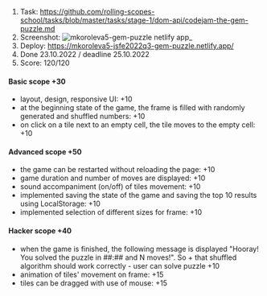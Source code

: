 1. Task: https://github.com/rolling-scopes-school/tasks/blob/master/tasks/stage-1/dom-api/codejam-the-gem-puzzle.md
2. Screenshot:
![mkoroleva5-gem-puzzle netlify app_](https://user-images.githubusercontent.com/105849327/201539415-13c99a57-7401-46a4-9b3b-6540557ecec2.png)
3. Deploy: https://mkoroleva5-jsfe2022q3-gem-puzzle.netlify.app/
4. Done 23.10.2022 / deadline 25.10.2022
5. Score: 120/120  

#### Basic scope +30  

+ layout, design, responsive UI: +10
+ at the beginning state of the game, the frame is filled with randomly generated and shuffled numbers: +10
+ on click on a tile next to an empty cell, the tile moves to the empty cell: +10  

#### Advanced scope +50  

+ the game can be restarted without reloading the page: +10
+ game duration and number of moves are displayed: +10
+ sound accompaniment (on/off) of tiles movement: +10
+ implemented saving the state of the game and saving the top 10 results using LocalStorage: +10
+ implemented selection of different sizes for frame: +10  

#### Hacker scope +40  

+ when the game is finished, the following message is displayed "Hooray! You solved the puzzle in ##:## and N moves!". So + that shuffled algorithm should work correctly - user can solve puzzle +10
+ animation of tiles' movement on frame: +15
+ tiles can be dragged with use of mouse: +15

